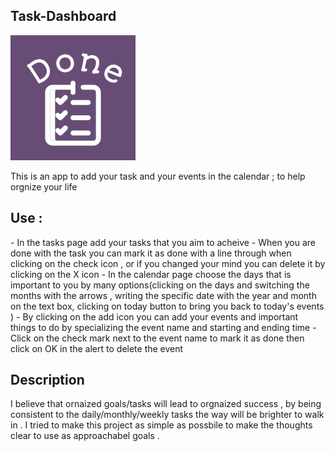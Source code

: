<h2 text-align="center";> Task-Dashboard</h2>
<img src="imgs/logo.png">
<img url("(https://img.shields.io/badge/Make--everything--done-white)")>

This is an app to add your task and your events in the calendar ; to help orgnize your life 

<h2 text-align="center";> Use :</h2>
- In the tasks page add your tasks that you aim to acheive 
- When you are done with the task you can mark it as done with a line through when clicking on the check icon , or if you changed your mind you can delete it by clicking on the X icon
- In the calendar page choose the days that is important to you by many options(clicking on the days and switching the months with the arrows , writing the specific date with the year and month on the text box, clicking on today button to bring you back to today's events )
- By clicking on the add icon you can add your events and important things to do by specializing the event name and starting and ending time
- Click on the check mark next to the event name to mark it as done then click on OK in the alert to delete the event 

 <h2 text-align="center";> Description</h2>
I believe that ornaized goals/tasks will lead to orgnaized success , by being consistent to the daily/monthly/weekly tasks the way will be brighter to walk in . I tried to make this project as simple as possbile to make the thoughts clear to use as approachabel goals .
